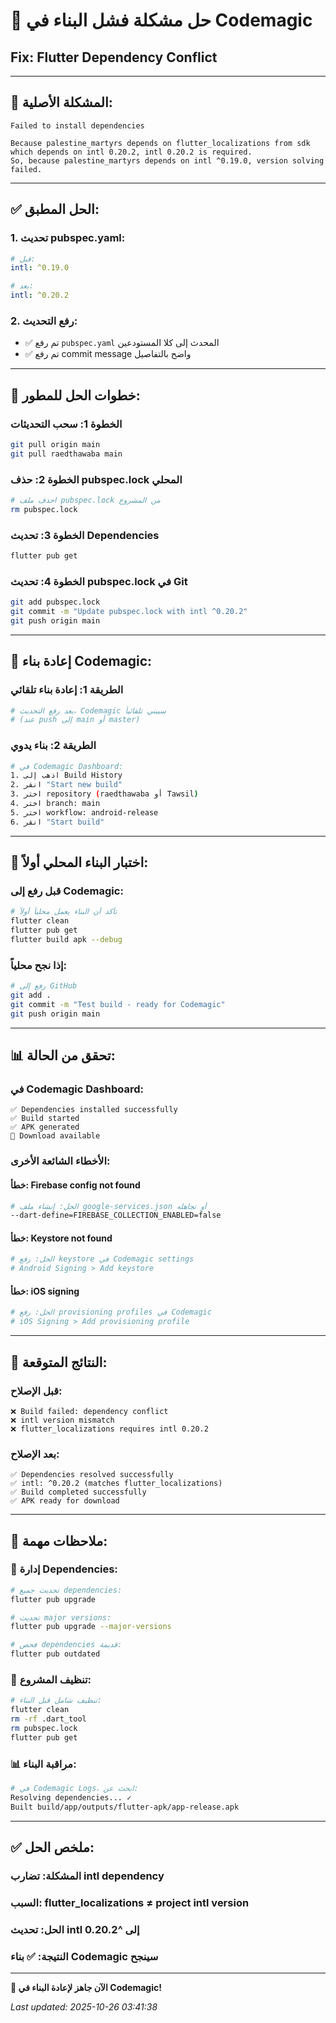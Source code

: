 # 🔧 حل مشكلة فشل البناء في Codemagic
## Fix: Flutter Dependency Conflict

---

## 🚨 **المشكلة الأصلية:**
```
Failed to install dependencies

Because palestine_martyrs depends on flutter_localizations from sdk 
which depends on intl 0.20.2, intl 0.20.2 is required.
So, because palestine_martyrs depends on intl ^0.19.0, version solving failed.
```

---

## ✅ **الحل المطبق:**

### **1. تحديث pubspec.yaml:**
```yaml
# قبل:
intl: ^0.19.0

# بعد:
intl: ^0.20.2
```

### **2. رفع التحديث:**
- ✅ تم رفع `pubspec.yaml` المحدث إلى كلا المستودعين
- ✅ تم رفع commit message واضح بالتفاصيل

---

## 🚀 **خطوات الحل للمطور:**

### **الخطوة 1: سحب التحديثات**
```bash
git pull origin main
git pull raedthawaba main
```

### **الخطوة 2: حذف pubspec.lock المحلي**
```bash
# احذف ملف pubspec.lock من المشروع
rm pubspec.lock
```

### **الخطوة 3: تحديث Dependencies**
```bash
flutter pub get
```

### **الخطوة 4: تحديث pubspec.lock في Git**
```bash
git add pubspec.lock
git commit -m "Update pubspec.lock with intl ^0.20.2"
git push origin main
```

---

## 🔄 **إعادة بناء Codemagic:**

### **الطريقة 1: إعادة بناء تلقائي**
```bash
# بعد رفع التحديث، Codemagic سيبني تلقائياً
# (عند push إلى main أو master)
```

### **الطريقة 2: بناء يدوي**
```bash
# في Codemagic Dashboard:
1. اذهب إلى Build History
2. انقر "Start new build"
3. اختر repository (raedthawaba أو Tawsil)
4. اختر branch: main
5. اختر workflow: android-release
6. انقر "Start build"
```

---

## 🧪 **اختبار البناء المحلي أولاً:**

### **قبل رفع إلى Codemagic:**
```bash
# تأكد أن البناء يعمل محلياً أولاً
flutter clean
flutter pub get
flutter build apk --debug
```

### **إذا نجح محلياً:**
```bash
# رفع إلى GitHub
git add .
git commit -m "Test build - ready for Codemagic"
git push origin main
```

---

## 📊 **تحقق من الحالة:**

### **في Codemagic Dashboard:**
```
✅ Dependencies installed successfully
✅ Build started
✅ APK generated
📱 Download available
```

### **الأخطاء الشائعة الأخرى:**

#### **خطأ: Firebase config not found**
```bash
# الحل: إنشاء ملف google-services.json أو تجاهله
--dart-define=FIREBASE_COLLECTION_ENABLED=false
```

#### **خطأ: Keystore not found**
```bash
# الحل: رفع keystore في Codemagic settings
# Android Signing > Add keystore
```

#### **خطأ: iOS signing**
```bash
# الحل: رفع provisioning profiles في Codemagic
# iOS Signing > Add provisioning profile
```

---

## 🎯 **النتائج المتوقعة:**

### **قبل الإصلاح:**
```
❌ Build failed: dependency conflict
❌ intl version mismatch
❌ flutter_localizations requires intl 0.20.2
```

### **بعد الإصلاح:**
```
✅ Dependencies resolved successfully
✅ intl: ^0.20.2 (matches flutter_localizations)
✅ Build completed successfully
✅ APK ready for download
```

---

## 📝 **ملاحظات مهمة:**

### **🔄 إدارة Dependencies:**
```bash
# تحديث جميع dependencies:
flutter pub upgrade

# تحديث major versions:
flutter pub upgrade --major-versions

# فحص dependencies قديمة:
flutter pub outdated
```

### **🧹 تنظيف المشروع:**
```bash
# تنظيف شامل قبل البناء:
flutter clean
rm -rf .dart_tool
rm pubspec.lock
flutter pub get
```

### **📊 مراقبة البناء:**
```bash
# في Codemagic Logs، ابحث عن:
Resolving dependencies... ✓
Built build/app/outputs/flutter-apk/app-release.apk
```

---

## ✅ **ملخص الحل:**

### **المشكلة:** تضارب intl dependency
### **السبب:** flutter_localizations ≠ project intl version
### **الحل:** تحديث intl إلى ^0.20.2
### **النتيجة:** ✅ بناء Codemagic سينجح

---

**🚀 الآن جاهز لإعادة البناء في Codemagic!**

*Last updated: 2025-10-26 03:41:38*